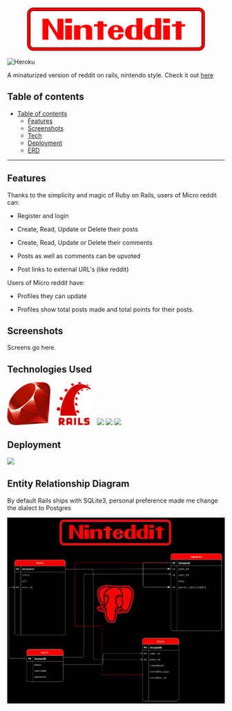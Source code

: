  <p align="center">
 <img src='/images/header.png' height='100'>
 </p>


![Heroku](https://pyheroku-badge.herokuapp.com/?app=ninteddit&style=plastic)

A minaturized version of reddit on rails, nintendo style. Check it out [here](https://ninteddit.herokuapp.com/)

## Table of contents

- [Table of contents](#table-of-contents)
  - [Features](#features)
  - [Screenshots](#Screenshots)
  - [Tech](#technologies-used)
  - [Deployment](#deployment)
  - [ERD](#entity-relationship-diagram)


---


## Features

Thanks to the simplicity and magic of Ruby on Rails, users of Micro reddit can:

- Register and login

- Create, Read, Update or Delete their posts

- Create, Read, Update or Delete their comments

- Posts as well as comments can be upvoted

- Post links to external URL's (like reddit)

Users of Micro reddit have:

- Profiles they can update

- Profiles show total posts made and total points for their posts.

## Screenshots

Screens go here.

## Technologies Used

[<img src='https://github.com/hector4213/hector4213/blob/main/icons/ruby.png' height='100'>]() [<img src='https://github.com/hector4213/hector4213/blob/main/icons/rails.png' height='100'>]() [<img src='https://img.icons8.com/color/344/postgreesql.png' height='100'>]() [<img src='https://img.icons8.com/color/344/javascript.png' height='100'>]() [<img src='https://user-images.githubusercontent.com/5305599/49061716-da649680-f254-11e8-9a89-d95a7407ec6a.png' height='100'>]() 


## Deployment

[<img src='https://img.icons8.com/nolan/344/heroku.png' height='100'>]()

## Entity Relationship Diagram

By default Rails ships with SQLite3, personal preference made me change the dialect to Postgres

<p align="center">
<img src='/images/erd.png' />
 </p>
